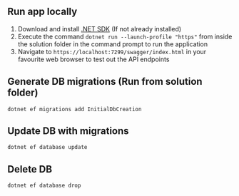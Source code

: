 ﻿## Run app locally
1. Download and install [.NET SDK](https://dotnet.microsoft.com/download) (If not already installed)
2. Execute the command `dotnet run --launch-profile "https"` from inside the solution folder in the command prompt to run the application 
3. Navigate to `https://localhost:7299/swagger/index.html` in your favourite web browser to test out the API endpoints

## Generate DB migrations (Run from solution folder)
~~~
dotnet ef migrations add InitialDbCreation
~~~

## Update DB with migrations
~~~
dotnet ef database update
~~~

## Delete DB
~~~
dotnet ef database drop
~~~